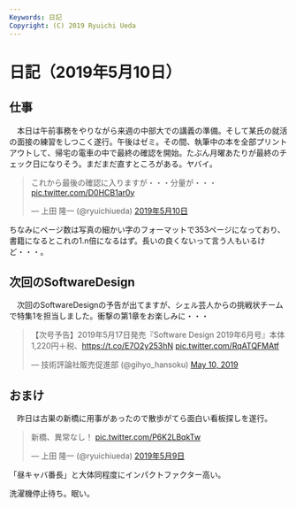 ```yaml
---
Keywords: 日記
Copyright: (C) 2019 Ryuichi Ueda
---
```


# 日記（2019年5月10日）

## 仕事

　本日は午前事務をやりながら来週の中部大での講義の準備。そして某氏の就活の面接の練習をしつこく遂行。午後はゼミ。その間、執筆中の本を全部プリントアウトして、帰宅の電車の中で最終の確認を開始。たぶん月曜あたりが最終のチェック日になりそう。まだまだ直すところがある。ヤバイ。

<blockquote class="twitter-tweet" data-lang="ja"><p lang="ja" dir="ltr">これから最後の確認に入りますが・・・分量が・・・ <a href="https://t.co/D0HCB1ar0y">pic.twitter.com/D0HCB1ar0y</a></p>&mdash; 上田 隆一 (@ryuichiueda) <a href="https://twitter.com/ryuichiueda/status/1126791816815054848?ref_src=twsrc%5Etfw">2019年5月10日</a></blockquote>
<script async src="https://platform.twitter.com/widgets.js" charset="utf-8"></script>

ちなみにページ数は写真の細かい字のフォーマットで353ページになっており、書籍になるとこれの1.n倍になるはず。長いの良くないって言う人もいるけど・・・。

## 次回のSoftwareDesign

　次回のSoftwareDesignの予告が出てますが、シェル芸人からの挑戦状チームで特集1を担当しました。衝撃の第1章をお楽しみに・・・

<blockquote class="twitter-tweet" data-partner="tweetdeck"><p lang="ja" dir="ltr">【次号予告】2019年5月17日発売『Software Design 2019年6月号』本体1,220円＋税、<a href="https://t.co/E7O2y253hN">https://t.co/E7O2y253hN</a> <a href="https://t.co/RqATQFMAtf">pic.twitter.com/RqATQFMAtf</a></p>&mdash; 技術評論社販売促進部 (@gihyo_hansoku) <a href="https://twitter.com/gihyo_hansoku/status/1126655636219895808?ref_src=twsrc%5Etfw">May 10, 2019</a></blockquote>


## おまけ

　昨日は古巣の新橋に用事があったので散歩がてら面白い看板探しを遂行。

<blockquote class="twitter-tweet" data-lang="ja"><p lang="ja" dir="ltr">新橋、異常なし！ <a href="https://t.co/P6K2LBqkTw">pic.twitter.com/P6K2LBqkTw</a></p>&mdash; 上田 隆一 (@ryuichiueda) <a href="https://twitter.com/ryuichiueda/status/1126454278971744257?ref_src=twsrc%5Etfw">2019年5月9日</a></blockquote>
<script async src="https://platform.twitter.com/widgets.js" charset="utf-8"></script>

「昼キャバ番長」と大体同程度にインパクトファクター高い。


洗濯機停止待ち。眠い。
